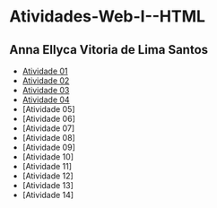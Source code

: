 # Atividades-Web-I--HTML
## Anna Ellyca Vitoria de Lima Santos 

- [Atividade 01]( https://annaellycavitoria.github.io/Atividade-01/)
- [Atividade 02](https://annaellycavitoria.github.io/Atividade-02/)
- [Atividade 03]( https://annaellycavitoria.github.io/Atividade-03/)
- [Atividade 04]( https://annaellycavitoria.github.io/Atividade-04/)
- [Atividade 05]
- [Atividade 06]
- [Atividade 07]
- [Atividade 08]
- [Atividade 09]
- [Atividade 10]
- [Atividade 11]
- [Atividade 12]
- [Atividade 13]
- [Atividade 14]

